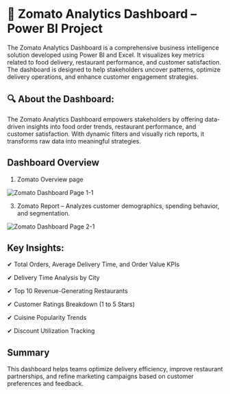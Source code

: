 
# 🚀 Zomato Analytics Dashboard – Power BI Project

The Zomato Analytics Dashboard is a comprehensive business intelligence solution developed using Power BI and Excel. It visualizes key metrics related to food delivery, restaurant performance, and customer satisfaction. The dashboard is designed to help stakeholders uncover patterns, optimize delivery operations, and enhance customer engagement strategies.

## 🔍 About the Dashboard:

The Zomato Analytics Dashboard empowers stakeholders by offering data-driven insights into food order trends, restaurant performance, and customer satisfaction. With dynamic filters and visually rich reports, it transforms raw data into meaningful strategies.

## Dashboard Overview

1. Zomato Overview page
   
![Zomato Dashboard Page 1-1](https://github.com/user-attachments/assets/ae52ce6f-aad9-43c6-b91a-450a6aa350c3)

3. Zomato Report – Analyzes customer demographics, spending behavior, and segmentation.

![Zomato Dashboard Page 2-1](https://github.com/user-attachments/assets/5adce171-7f25-4ff8-b9c7-03b2bec14165)

## Key Insights:

✔ Total Orders, Average Delivery Time, and Order Value KPIs

✔ Delivery Time Analysis by City

✔ Top 10 Revenue-Generating Restaurants

✔ Customer Ratings Breakdown (1 to 5 Stars)

✔ Cuisine Popularity Trends

✔ Discount Utilization Tracking

## Summary

This dashboard helps teams optimize delivery efficiency, improve restaurant partnerships, and refine marketing campaigns based on customer preferences and feedback.



